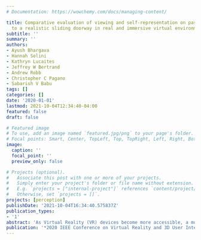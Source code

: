 ```yaml
---
# Documentation: https://wowchemy.com/docs/managing-content/

title: Comparative evaluation of viewing and self-representation on passability affordances
  to a realistic sliding doorway in real and immersive virtual environments
subtitle: ''
summary: ''
authors:
- Ayush Bhargava
- Hannah Solini
- Kathryn Lucaites
- Jeffrey W Bertrand
- Andrew Robb
- Christopher C Pagano
- Sabarish V Babu
tags: []
categories: []
date: '2020-01-01'
lastmod: 2021-10-04T12:34:40-04:00
featured: false
draft: false

# Featured image
# To use, add an image named `featured.jpg/png` to your page's folder.
# Focal points: Smart, Center, TopLeft, Top, TopRight, Left, Right, BottomLeft, Bottom, BottomRight.
image:
  caption: ''
  focal_point: ''
  preview_only: false

# Projects (optional).
#   Associate this post with one or more of your projects.
#   Simply enter your project's folder or file name without extension.
#   E.g. `projects = ["internal-project"]` references `content/project/deep-learning/index.md`.
#   Otherwise, set `projects = []`.
projects: [perception]
publishDate: '2021-10-04T16:34:40.575837Z'
publication_types:
- '1'
abstract: 'As Virtual Reality (VR) devices become more accessible, a multitude of VR applications engage users in highly immersive virtual environments that feature realistic graphics, real-life scenarios, and self-avatars. Many of these simulations require users to make spontaneous affordance judgments such as stepping over obstacles, passing through gaps, etc. which are shown to be affected by the nature of our self-representation in the virtual world. As the technology for creating self-avatars becomes more widely available, it is important to explore how various affordance judgments are affected by the presence of self-avatars. In this work, we investigate the effects of body-scaled self-avatars on the affordance of passability in a natural setting. We implemented a gender-matched body-scaled self-avatar using HTC Vive trackers and evaluated how passability judgments for a sliding doorway in VR, with and without an avatar, compared to the real world judgments. The results suggest that passability judgments are more conservative in VR as compared to the real world. However, the presence of a self-avatar does not significantly affect passability judgments made in VR. This does not align with previous findings which show that having a self-avatar improves judgments and estimates.'
publication: '*2020 IEEE Conference on Virtual Reality and 3D User Interfaces (VR)*'
---
```

